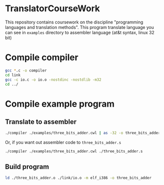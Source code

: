 # TranslatorCourseWork
This repository contains coursework on the discipline "programming languages and translation methods".
This program translate language you can see in `examples` directory to assembler language (at&t syntax, linux 32 bit)
# Compile compiler
```bash
gcc *.c -o compiler
cd link
gcc -c io.c -o io.o -nostdinc -nostdlib -m32 
cd ../
```
# Compile example program
## Translate to assembler
```bash
./compiler ./examples/three_bits_adder.cwl | as -32 -o three_bits_adder.o -I ./include
```
Or, if you want out assembler code to `three_bits_adder.s`
```bash
./compiler ./examples/three_bits_adder.cwl ./three_bits_adder.s
```
## Build program
```bash
ld ./three_bits_adder.o ./link/io.o -m elf_i386 -o three_bits_adder
```
